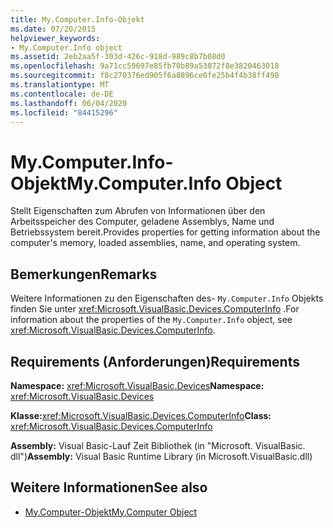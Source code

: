 ```yaml
---
title: My.Computer.Info-Objekt
ms.date: 07/20/2015
helpviewer_keywords:
- My.Computer.Info object
ms.assetid: 2eb2aa5f-303d-426c-918d-989c8b7b08d0
ms.openlocfilehash: 9a71cc59697e85fb70b89a53072f8e3820463018
ms.sourcegitcommit: f8c270376ed905f6a8896ce0fe25b4f4b38ff498
ms.translationtype: MT
ms.contentlocale: de-DE
ms.lasthandoff: 06/04/2020
ms.locfileid: "84415296"
---
```

# <a name="mycomputerinfo-object"></a><span data-ttu-id="5e2e5-102">My.Computer.Info-Objekt</span><span class="sxs-lookup"><span data-stu-id="5e2e5-102">My.Computer.Info Object</span></span>
<span data-ttu-id="5e2e5-103">Stellt Eigenschaften zum Abrufen von Informationen über den Arbeitsspeicher des Computer, geladene Assemblys, Name und Betriebssystem bereit.</span><span class="sxs-lookup"><span data-stu-id="5e2e5-103">Provides properties for getting information about the computer's memory, loaded assemblies, name, and operating system.</span></span>  
  
## <a name="remarks"></a><span data-ttu-id="5e2e5-104">Bemerkungen</span><span class="sxs-lookup"><span data-stu-id="5e2e5-104">Remarks</span></span>  
 <span data-ttu-id="5e2e5-105">Weitere Informationen zu den Eigenschaften des- `My.Computer.Info` Objekts finden Sie unter <xref:Microsoft.VisualBasic.Devices.ComputerInfo> .</span><span class="sxs-lookup"><span data-stu-id="5e2e5-105">For information about the properties of the `My.Computer.Info` object, see <xref:Microsoft.VisualBasic.Devices.ComputerInfo>.</span></span>  
  
## <a name="requirements"></a><span data-ttu-id="5e2e5-106">Requirements (Anforderungen)</span><span class="sxs-lookup"><span data-stu-id="5e2e5-106">Requirements</span></span>  
 <span data-ttu-id="5e2e5-107">**Namespace:** <xref:Microsoft.VisualBasic.Devices></span><span class="sxs-lookup"><span data-stu-id="5e2e5-107">**Namespace:** <xref:Microsoft.VisualBasic.Devices></span></span>  
  
 <span data-ttu-id="5e2e5-108">**Klasse:**<xref:Microsoft.VisualBasic.Devices.ComputerInfo></span><span class="sxs-lookup"><span data-stu-id="5e2e5-108">**Class:** <xref:Microsoft.VisualBasic.Devices.ComputerInfo></span></span>  
  
 <span data-ttu-id="5e2e5-109">**Assembly:** Visual Basic-Lauf Zeit Bibliothek (in "Microsoft. VisualBasic. dll")</span><span class="sxs-lookup"><span data-stu-id="5e2e5-109">**Assembly:** Visual Basic Runtime Library (in Microsoft.VisualBasic.dll)</span></span>  
  
## <a name="see-also"></a><span data-ttu-id="5e2e5-110">Weitere Informationen</span><span class="sxs-lookup"><span data-stu-id="5e2e5-110">See also</span></span>

- [<span data-ttu-id="5e2e5-111">My.Computer-Objekt</span><span class="sxs-lookup"><span data-stu-id="5e2e5-111">My.Computer Object</span></span>](my-computer-object.md)
